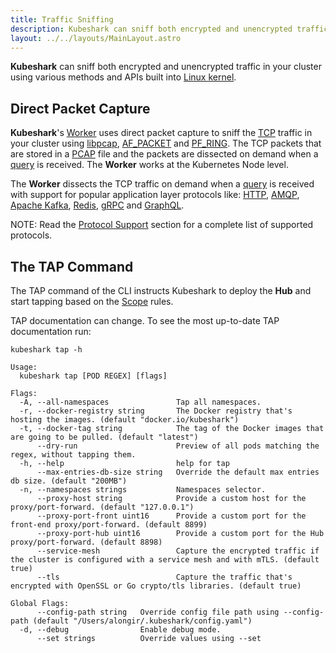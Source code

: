 ```yaml
---
title: Traffic Sniffing
description: Kubeshark can sniff both encrypted and unencrypted traffic in your cluster using various methods and APIs built into the Linux kernel
layout: ../../layouts/MainLayout.astro
---
```


**Kubeshark** can sniff both encrypted and unencrypted traffic in your cluster using various methods and APIs built into [Linux kernel](https://www.kernel.org/).

## Direct Packet Capture


**Kubeshark**'s [Worker](/en/worker) uses direct packet capture to sniff the [TCP](https://en.wikipedia.org/wiki/Transmission_Control_Protocol) traffic in your cluster using [libpcap](https://www.tcpdump.org/), [AF_PACKET](https://man7.org/linux/man-pages/man7/packet.7.html) and [PF_RING](https://www.ntop.org/products/packet-capture/pf_ring/). The TCP packets that are stored in a [PCAP](https://datatracker.ietf.org/doc/id/draft-gharris-opsawg-pcap-00.html) file and the packets are dissected on demand when a [query](/en/querying) is received. The **Worker** works at the Kubernetes Node level.

The **Worker** dissects the TCP traffic on demand when a [query](/en/querying) is received with support for popular application layer protocols like: [HTTP](https://datatracker.ietf.org/doc/html/rfc2616), [AMQP](https://www.rabbitmq.com/amqp-0-9-1-reference.html), [Apache Kafka](https://kafka.apache.org/protocol), [Redis](https://redis.io/topics/protocol), [gRPC](https://grpc.github.io/grpc/core/md_doc__p_r_o_t_o_c_o_l-_h_t_t_p2.html) and [GraphQL](https://graphql.org/learn/serving-over-http/). 

NOTE: Read the [Protocol Support](/en/protocols) section for a complete list of supported protocols.

## The TAP Command

The TAP command of the CLI instructs Kubeshark to deploy the **Hub** and start tapping based on the [Scope](/en/scope) rules.

TAP documentation can change. To see the most up-to-date TAP documentation run:

```shell
kubeshark tap -h
```

```shell
Usage:
  kubeshark tap [POD REGEX] [flags]

Flags:
  -A, --all-namespaces               Tap all namespaces.
  -r, --docker-registry string       The Docker registry that's hosting the images. (default "docker.io/kubeshark")
  -t, --docker-tag string            The tag of the Docker images that are going to be pulled. (default "latest")
      --dry-run                      Preview of all pods matching the regex, without tapping them.
  -h, --help                         help for tap
      --max-entries-db-size string   Override the default max entries db size. (default "200MB")
  -n, --namespaces strings           Namespaces selector.
      --proxy-host string            Provide a custom host for the proxy/port-forward. (default "127.0.0.1")
      --proxy-port-front uint16      Provide a custom port for the front-end proxy/port-forward. (default 8899)
      --proxy-port-hub uint16        Provide a custom port for the Hub proxy/port-forward. (default 8898)
      --service-mesh                 Capture the encrypted traffic if the cluster is configured with a service mesh and with mTLS. (default true)
      --tls                          Capture the traffic that's encrypted with OpenSSL or Go crypto/tls libraries. (default true)

Global Flags:
      --config-path string   Override config file path using --config-path (default "/Users/alongir/.kubeshark/config.yaml")
  -d, --debug                Enable debug mode.
      --set strings          Override values using --set
```